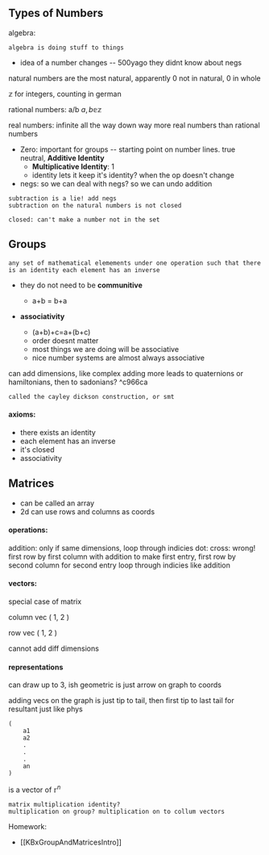 
## Types of Numbers

algebra: 
```ad-qoute 
algebra is doing stuff to things
```

- idea of a number changes -- 500yago they didnt know about negs

natural numbers are the most natural, apparently
0 not in natural, 0 in whole

 $\mathbb{z}$ for integers, counting in german

rational numbers:  a/b $a,b \mathbb{e} \mathbb{z}$

real numbers: infinite all the way down
way more real numbers than rational numbers

- Zero: important for groups -- starting point on number lines. true neutral, **Additive Identity**
	- **Multiplicative Identity**: 1
	- identity lets it keep it's identity? when the op doesn't change
- negs: so we can deal with negs? so we can undo addition
```ad-tip
subtraction is a lie! add negs
subtraction on the natural numbers is not closed
```

```ad-def
closed: can't make a number not in the set
```


## Groups

```ad-def
any set of mathematical elemements under one operation such that there is an identity each element has an inverse
```

- they do not need to be **communitive**
	- a+b = b+a
	
- **associativity**
	- (a+b)+c=a+(b+c)
	- order doesnt matter
	- most things we are doing will be associative
	- nice number systems are almost always associative


can add dimensions, like complex
adding more leads to quaternions or hamiltonians, then to sadonians? ^c966ca
```ad-tip
called the cayley dickson construction, or smt
```

#### axioms: 
- there exists an identity
- each element has an inverse
- it's closed
- associativity


## Matrices

- can be called an array
- 2d can use rows and columns as coords

#### operations:

addition: only if same dimensions, loop through indicies
dot:
cross:
wrong!
first row by first column with addition to make first entry, first row by second column for second entry
loop through indicies like addition


#### vectors:

special case of matrix

column vec
( 
	1,
	2 
)

row vec
( 1, 2 ) 

cannot add diff dimensions

#### representations

can draw up to 3, ish
geometric is just arrow on graph to coords

adding vecs on the graph is just tip to tail, then first tip to last tail for resultant
	just like phys

```none
(
	a1
	a2
	.
	.
	.
	an
)
```

is a vector of  $\mathbb{r}^n$


```ad-question
matrix multiplication identity?
multiplication on group? multiplication on to collum vectors
```


Homework:
- [[KBxGroupAndMatricesIntro]]